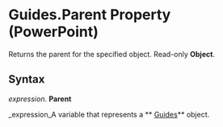 
# Guides.Parent Property (PowerPoint)

Returns the parent for the specified object. Read-only  **Object**.


## Syntax

 _expression_. **Parent**

 _expression_A variable that represents a  ** [Guides](723d3e9e-e39a-215a-093f-3c76377b98ec.md)** object.

